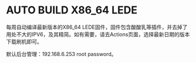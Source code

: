 # AUTO BUILD X86_64 LEDE

每周自动编译最新版本的X86_64 LEDE固件，固件包含酸酸乳等插件，并去掉了用处不大的IPV6，及其精简。如有需要，请去Actions页面，选择最新日期的版本下载刷机即可。

默认后台管理：192.168.6.253 root password。
